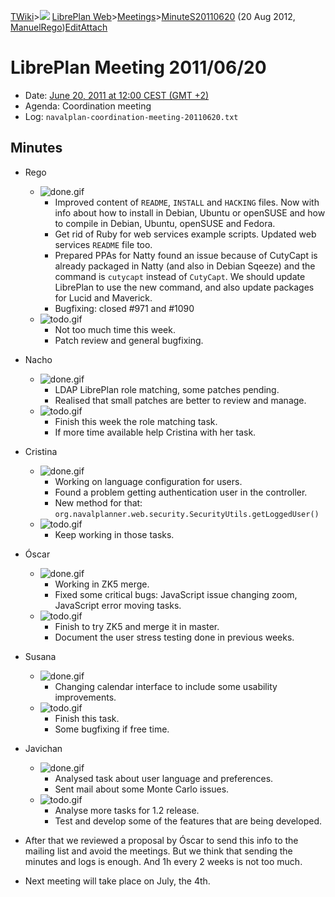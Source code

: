 [TWiki](/twiki/Main/WebHome)&gt;![](/twiki/TWiki/TWikiDocGraphics/web-bg-small.gif) [LibrePlan Web](/twiki/LibrePlan/WebHome)&gt;[Meetings](/twiki/LibrePlan/Meetings)&gt;[MinuteS20110620](http://wiki.libreplan-enterprise.com/twiki/LibrePlan/MinuteS20110620 "Topic revision: 2 (20 Aug 2012 - 09:52:56)") (20 Aug 2012, [ManuelRego](/twiki/Main/ManuelRego))[Edit](http://wiki.libreplan-enterprise.com/twiki/bin/edit/LibrePlan/MinuteS20110620?t=1520337954 "Edit this topic text")[Attach](/twiki/bin/attach/LibrePlan/MinuteS20110620 "Attach an image or document to this topic")

 LibrePlan Meeting 2011/06/20
============================================================================================================================

-   Date: [June 20, 2011 at 12:00 CEST (GMT +2)](http://www.timeanddate.com/worldclock/fixedtime.html?day=20&month=6&year=2011&hour=12&min=0&sec=0&p1=48)
-   Agenda: Coordination meeting
-   Log: `navalplan-coordination-meeting-20110620.txt`

 Minutes
----------------------------------

-   Rego
    -   ![done.gif](/twiki/TWiki/TWikiDocGraphics/done.gif)
        -   Improved content of `README`, `INSTALL` and `HACKING` files. Now with info about how to install in Debian, Ubuntu or openSUSE and how to compile in Debian, Ubuntu, openSUSE and Fedora.
        -   Get rid of Ruby for web services example scripts. Updated web services `README` file too.
        -   Prepared PPAs for Natty found an issue because of CutyCapt is already packaged in Natty (and also in Debian Sqeeze) and the command is `cutycapt` instead of `CutyCapt`. We should update LibrePlan to use the new command, and also update packages for Lucid and Maverick.
        -   Bugfixing: closed \#971 and \#1090
    -   ![todo.gif](/twiki/TWiki/TWikiDocGraphics/todo.gif)
        -   Not too much time this week.
        -   Patch review and general bugfixing.

-   Nacho
    -   ![done.gif](/twiki/TWiki/TWikiDocGraphics/done.gif)
        -   LDAP LibrePlan role matching, some patches pending.
        -   Realised that small patches are better to review and manage.
    -   ![todo.gif](/twiki/TWiki/TWikiDocGraphics/todo.gif)
        -   Finish this week the role matching task.
        -   If more time available help Cristina with her task.

-   Cristina
    -   ![done.gif](/twiki/TWiki/TWikiDocGraphics/done.gif)
        -   Working on language configuration for users.
        -   Found a problem getting authentication user in the controller.
        -   New method for that: `org.navalplanner.web.security.SecurityUtils.getLoggedUser()`
    -   ![todo.gif](/twiki/TWiki/TWikiDocGraphics/todo.gif)
        -   Keep working in those tasks.

-   Óscar
    -   ![done.gif](/twiki/TWiki/TWikiDocGraphics/done.gif)
        -   Working in ZK5 merge.
        -   Fixed some critical bugs: JavaScript issue changing zoom, JavaScript error moving tasks.
    -   ![todo.gif](/twiki/TWiki/TWikiDocGraphics/todo.gif)
        -   Finish to try ZK5 and merge it in master.
        -   Document the user stress testing done in previous weeks.

-   Susana
    -   ![done.gif](/twiki/TWiki/TWikiDocGraphics/done.gif)
        -   Changing calendar interface to include some usability improvements.
    -   ![todo.gif](/twiki/TWiki/TWikiDocGraphics/todo.gif)
        -   Finish this task.
        -   Some bugfixing if free time.

-   Javichan
    -   ![done.gif](/twiki/TWiki/TWikiDocGraphics/done.gif)
        -   Analysed task about user language and preferences.
        -   Sent mail about some Monte Carlo issues.
    -   ![todo.gif](/twiki/TWiki/TWikiDocGraphics/todo.gif)
        -   Analyse more tasks for 1.2 release.
        -   Test and develop some of the features that are being developed.

-   After that we reviewed a proposal by Óscar to send this info to the mailing list and avoid the meetings. But we think that sending the minutes and logs is enough. And 1h every 2 weeks is not too much.

-   Next meeting will take place on July, the 4th.


